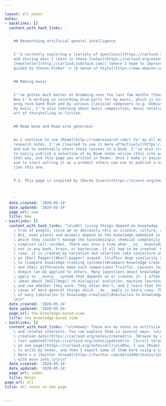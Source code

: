 ```yaml
---

layout: all_notes
notes:
- backlinks: []
  content_with_hash_links: '


    ## Researching artificial general intelligence


    I''m currently exploring a [variety of questions](https://carlosd.substack.com/p/6-a-few-questions-on-agi),
    and sharing what I learn in these [notes](https://carlosd.org/notes) and in my
    [newsletter](http://carlosd.substack.com/) (where I hope to improve my writing,
    guided by Steven Pinker''s [A Sense of Style](https://www.amazon.com/Sense-Style-Thinking-Persons-Writing/dp/0143127799)).


    ## Making music


    I''ve gotten much better at drumming over the last few months (thanks to [Drumeo](drumeo.com)).
    Now I''m working on recording drum parts for my music, which is inspired by the
    prog rock band Rush and by various classical composers (e.g. Debussy). To improve
    my music, I''m also learning about music composition, music notation, and the
    art of storytelling in fiction.


    ## Roam book and Roam site generator


    As I continue to use [Roam](http://roamresearch.com/) for my all my personal and
    research notes, I''ve [learned to use it more effectively](https://twitter.com/dela3499/status/1257984026872340480?s=20)
    and aim to eventually share those lessons in a book. I''ve also created a tool
    to easily publish a selection of my Roam notes online (this site was published
    that way, and this page was written in Roam). Once I make it easier to use, I
    aim to start selling it as a product others can use to publish a notes website
    like this one.


    P.S. This page is inspired by [Derek Sivers](https://sivers.org/now).



    '
  date_created: '2020-05-14'
  date_updated: '2020-05-24'
  page_url: now
  title: Now
- backlinks: []
  content_with_hash_links: "\n\nAll living things depend on knowledge. This is especially\
    \ true of people, since we so obviously rely on science, culture, and technology.\
    \ But, even plants and animals depend on the knowledge embodied in genes, without\
    \ which they couldn't manage the kaleidoscopic chemical complexity of even the\
    \ simplest cell.\n\nBut, there was once a time when __no__ knowledge existed -\
    \ not in any book, brain, or bacterium. It all had to be created. How? In every\
    \ case, it is created by variation and selection (aka conjecture and criticism)\
    \ as [Karl Popper](#karl-popper) argued. \n\nThis deep similarity makes it possible\
    \ to [compare knowledge-creating systems](#compare-knowledge-creating-systems),\
    \ and their differences make such comparisons fruitful. Lessons learned in one\
    \ domain can be applied to others. Many [questions about knowledge](#questions-about-knowledge)\
    \ apply to __every__ system that depends on or creates it. I often try to apply\
    \ ideas about [AGI](#agi) to biological evolution, machine learning, and business,\
    \ and see whether they work. They often don't, and I learn that they are special\
    \ cases of more general things which __do__ apply in every case. The same is true\
    \ of many [obstacles to knowledge-creation](#obstacles-to-knowledge-creation).\n\
    \n\n"
  date_created: '2020-05-24'
  date_updated: '2020-05-24'
  page_url: the-knowledge-based-view
  title: the knowledge-based view
- backlinks: []
  content_with_hash_links: "\n\nHowdy! These are my notes on artificial general intelligence\
    \ and related interests. You can explore them in several ways: \n\n- [Browse by\
    \ creation date](https://carlosd.org/notes/created)\n- [Browse by when they were\
    \ last updated](https://carlosd.org/notes/updated)\n- [Scroll through all notes\
    \ on one page](https://carlosd.org/notes/all)\n\nBtw, I use [Roam](http://roamresearch.com/)\
    \ to write my notes, and then I export some of them here using a script I wrote.\
    \ Here's a [twitter thread](https://twitter.com/dela3499/status/1263650475884371968?s=20)\
    \ with more info.\n\n\n"
  date_created: '2020-05-14'
  date_updated: '2020-05-24'
  page_url: index
  title: Notes
page_url: all
title: All notes on one page


---
```



